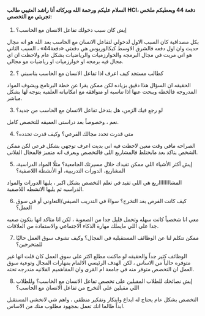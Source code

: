 #### السلام عليكم ورحمة الله وبركاته أنا راشد العتيبي طالب HCI، دفعة 44 وبعطيكم ملخص تجربتي مع التخصص:

1. إيش كان سبب دخولك تفاعل الانسان مع الحاسب؟

بكل مصداقية كان السبب الاول لدخولي لتفاعل الانسان مع الحاسب بعد الله هو انه مجال حديث وان اول دفعه فالشرق الاوسط كبكالوريوس هي دفعتي «دفعة44» ، السبب الثاني هو اني مريت في مجال البرمجه والخوارزميات والرياضيات بشكل عام  ولاحظت ان اي مجال فيه برمجه او خوارزميات او رياضيات مو مجالي.


2. كطالب مستجد كيف اعرف اذا تفاعل الانسان مع الحاسب يناسبني ؟

الحقيقه ان السؤال هذا دقيق بزياده لكن ممكن يقرا عن خطة البرنامج ويشوف المواد المدروجه فالخطه ويبحث عنها اذا تناسبه او متوافقه مع امكانياته العلميه يتوجه لها بشكل مباشر.


3. لو رجع فيك الزمن، هل بتدخل تفاعل الانسان مع الحاسب من جديد؟

نعم ، وخصوصاً بعد دراستي العميقه للتخصص كامل.


4. متى قدرت تحدد مجالك الفرعي؟ وكيف قدرت تحدده؟

الصراحه مافي وقت معين لاحظت فيه اني بديت اعرف توجهي بشكل فرعي لكن ممكن الشخص يتاكد بعد مايختلط فالمشاريع اللي فالتخصص ويعرف انه متميز فالمجال الفلاني.


5. إيش أكثر الأشياء اللي ممكن تفيدك خلال مسيرتك الجامعية؟ مثلًا المواد الدراسية، المشاريع، الدورات التدريبية، أو الأنشطة اللاصفية؟

المشااااااااريع هي اللي تفيد في تعلم التخصص بشكل اكبر ، يليها الدورات والمواد الدراسيه ثم يليها الانشطه اللاصفية.

6. كيف كانت الفرص بعد التخرج؟ سواءً في التدريب الصيفي/التعاوني أو في سوق العمل؟

معي انا شخصياً كانت سهله وتحمل قليل جدا من الصعوبة ، لكن انا متاكد انها بتكون صعبه جدا على اللي مايملك مهارة الذكاء الاجتماعي والاستفادة من العلاقات.


7. ممكن تتكلم لنا عن الوظائف المستقبلية في المجال؟ وكيف تشوف سوق العمل حاليًا للمتخرجين؟

الوظائف كثير جداً والحقيقه لو ماكنت مطلع اكثر على سوق العمل كان قلت انها غير متوفره حالياً من الاساس ، لكن الهدف الرئيسي الالمام بمهارات المجال وتوعية سوق العمل ان التخصص متوفر منه في جامعة ام القرى وان المفاهميم الفلانيه مندرجه تحته.


8. إيش نصائحك للطلاب المقبلين على تخصص تفاعل الانسان مع الحاسب؟ وللطلاب اللي مقبلين على التخرج من تفاعل الانسان مع الحاسب؟

التخصص بشكل عام يحتاج له ابداع وابتكار وتفكير منطقي ، واهم شي لاتخشى المستقبل ابداً طالما انك تعمل بمجهود مطلوب منك من الاساس.

